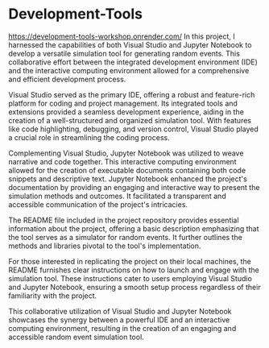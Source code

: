 # Development-Tools
https://development-tools-workshop.onrender.com/
In this project, I harnessed the capabilities of both Visual Studio and Jupyter Notebook to develop a versatile simulation tool for generating random events. This collaborative effort between the integrated development environment (IDE) and the interactive computing environment allowed for a comprehensive and efficient development process.

Visual Studio served as the primary IDE, offering a robust and feature-rich platform for coding and project management. Its integrated tools and extensions provided a seamless development experience, aiding in the creation of a well-structured and organized simulation tool. With features like code highlighting, debugging, and version control, Visual Studio played a crucial role in streamlining the coding process.

Complementing Visual Studio, Jupyter Notebook was utilized to weave narrative and code together. This interactive computing environment allowed for the creation of executable documents containing both code snippets and descriptive text. Jupyter Notebook enhanced the project's documentation by providing an engaging and interactive way to present the simulation methods and outcomes. It facilitated a transparent and accessible communication of the project's intricacies.

The README file included in the project repository provides essential information about the project, offering a basic description emphasizing that the tool serves as a simulator for random events. It further outlines the methods and libraries pivotal to the tool's implementation.

For those interested in replicating the project on their local machines, the README furnishes clear instructions on how to launch and engage with the simulation tool. These instructions cater to users employing Visual Studio and Jupyter Notebook, ensuring a smooth setup process regardless of their familiarity with the project.

This collaborative utilization of Visual Studio and Jupyter Notebook showcases the synergy between a powerful IDE and an interactive computing environment, resulting in the creation of an engaging and accessible random event simulation tool.
